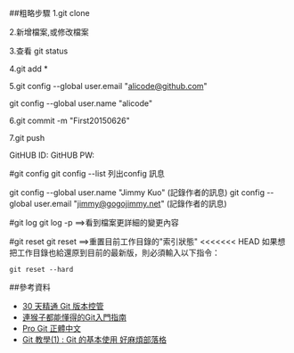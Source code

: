 ##粗略步驟
1.git clone

2.新增檔案,或修改檔案

3.查看 git status

4.git add *

5.git config --global user.email "alicode@github.com"

  git config --global user.name  "alicode"

6.git commit -m "First20150626"

7.git push 

GitHUB ID:
GitHUB PW:

#git config
git config --list   列出config 訊息

git config --global user.name "Jimmy Kuo" (記錄作者的訊息)
git config --global user.email "jimmy@gogojimmy.net" (記錄作者的訊息)

#git log
git log -p    ==>看到檔案更詳細的變更內容

#git reset
git reset     ==>重置目前工作目錄的"索引狀態"
<<<<<<< HEAD
如果想把工作目錄也給還原到目前的最新版，則必須輸入以下指令：
```
git reset --hard
```

##參考資料
- [30 天精通 Git 版本控管](https://github.com/doggy8088/Learn-Git-in-30-days)
- [連猴子都能懂得的Git入門指南](http://backlogtool.com/git-guide/tw/)
- [Pro Git 正體中文](http://git-scm.com/book/zh-tw/v1)
- [Git 教學(1) : Git 的基本使用 好麻煩部落格](http://gogojimmy.net/2012/01/17/how-to-use-git-1-git-basic/)
